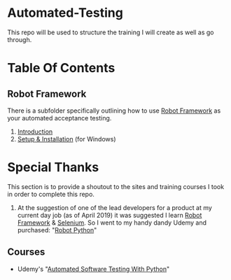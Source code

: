 # Automated-Testing
This repo will be used to structure the training I will create as well as go through.

# Table Of Contents

## Robot Framework

There is a subfolder specifically outlining how to use [Robot Framework](https://robotframework.org/) as your automated acceptance testing. 

1. [Introduction](Robot-Framework/01_Introduction.MD)
2. [Setup & Installation](Robot-Framework/02_SETUP_Installation.MD) (for Windows)

# Special Thanks

This section is to provide a shoutout to the sites and training courses I took in order to complete this repo.

1. At the suggestion of one of the lead developers for a product at my current day job (as of April 2019) it was suggested I learn [Robot Framework](https://robotframework.org/) & [Selenium](https://www.seleniumhq.org/). So I went to my handy dandy Udemy and purchased:  "[Robot Python](https://www.udemy.com/robot-python/)"

## Courses

- Udemy's "[Automated Software Testing With Python](https://www.udemy.com/automated-software-testing-with-python)"
